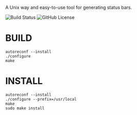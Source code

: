 A Unix way and easy-to-use tool for generating status bars.

![Build Status](https://github.com/osv/nolifebar/actions/workflows/build-and-test.yml/badge.svg)
![GitHub License](https://img.shields.io/github/license/osv/nolifebar)

# BUILD

    autoreconf --install
    ./configure
    make
    
# INSTALL

    autoreconf --install
    ./configure --prefix=/usr/local
    make
    sudo make install
